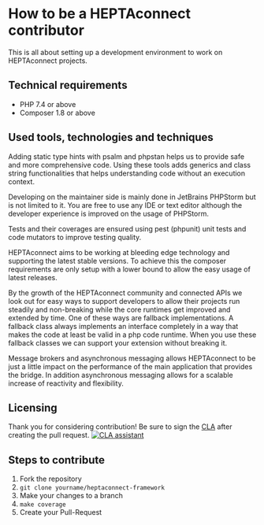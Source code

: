 # How to be a HEPTAconnect contributor

This is all about setting up a development environment to work on HEPTAconnect projects.


## Technical requirements

* PHP 7.4 or above
* Composer 1.8 or above


## Used tools, technologies and techniques

Adding static type hints with psalm and phpstan helps us to provide safe and more comprehensive code.
Using these tools adds generics and class string functionalities that helps understanding code without an execution context.

Developing on the maintainer side is mainly done in JetBrains PHPStorm but is not limited to it.
You are free to use any IDE or text editor although the developer experience is improved on the usage of PHPStorm.

Tests and their coverages are ensured using pest (phpunit) unit tests and code mutators to improve testing quality.

HEPTAconnect aims to be working at bleeding edge technology and supporting the latest stable versions.
To achieve this the composer requirements are only setup with a lower bound to allow the easy usage of latest releases.

By the growth of the HEPTAconnect community and connected APIs we look out for easy ways to support developers to allow their projects run steadily and non-breaking while the core runtimes get improved and extended by time.
One of these ways are fallback implementations.
A fallback class always implements an interface completely in a way that makes the code at least be valid in a php code runtime.
When you use these fallback classes we can support your extension without breaking it.

Message brokers and asynchronous messaging allows HEPTAconnect to be just a little impact on the performance of the main application that provides the bridge.
In addition asynchronous messaging allows for a scalable increase of reactivity and flexibility.


## Licensing

Thank you for considering contribution!
Be sure to sign the [CLA](./cla.md) after creating the pull request.
[![CLA assistant](https://cla-assistant.io/readme/badge/HEPTACOM/heptaconnect-docs)](https://cla-assistant.io/HEPTACOM/heptaconnect-docs)


## Steps to contribute

1. Fork the repository
2. `git clone yourname/heptaconnect-framework`
3. Make your changes to a branch
4. `make coverage`
5. Create your Pull-Request
